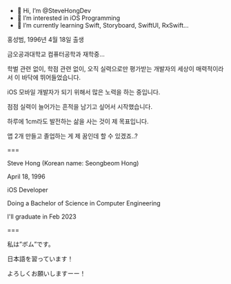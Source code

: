 - 👋 Hi, I’m @SteveHongDev
- 👀 I’m interested in iOS Programming
- 🌱 I’m currently learning Swift, Storyboard, SwiftUI, RxSwift...

<!---
SteveHongDev/SteveHongDev is a ✨ special ✨ repository because its `README.md` (this file) appears on your GitHub profile.
You can click the Preview link to take a look at your changes.
--->

홍성범, 1996년 4월 18일 출생

금오공과대학교 컴퓨터공학과 재학중...

학벌 관련 없이, 학점 관련 없이, 오직 실력으로만 평가받는 개발자의 세상이 매력적이라서 이 바닥에 뛰어들었습니다.

iOS 모바일 개발자가 되기 위해서 많은 노력을 하는 중입니다.

점점 실력이 늘어가는 흔적을 남기고 싶어서 시작했습니다.

하루에 1cm라도 발전하는 삶을 사는 것이 제 목표입니다.

앱 2개 만들고 졸업하는 게 제 꿈인데 할 수 있겠죠..?

===

Steve Hong (Korean name: Seongbeom Hong)

April 18, 1996

iOS Developer

Doing a Bachelor of Science in Computer Engineering

I'll graduate in Feb 2023

===

私は”ボム”です。

日本語を習っています！

よろしくお願いしますーー！
